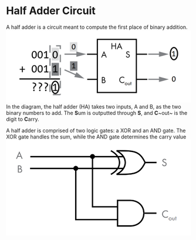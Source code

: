 # Half Adder Circuit

A half adder is a circuit meant to compute the first place of binary addition.
![Diagram of binary addition compared to a half adder](https://raw.githubusercontent.com/bedrockskeleton/half-adder/refs/heads/main/images/halfadderdiagram.png)
In the diagram, the half adder (HA) takes two inputs, A and B, as the two binary numbers to add. The **S**um is outputted through **S**, and **C**~out~ is the digit to **C**arry.

A half adder is comprised of two logic gates: a XOR and an AND gate. The XOR gate handles the sum, while the AND gate determines the carry value
![Diagram of a half adder using logic gates](https://raw.githubusercontent.com/bedrockskeleton/half-adder/refs/heads/main/images/halfaddergates.png)



